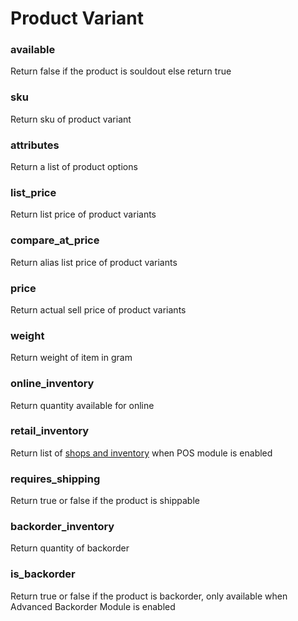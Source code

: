 # Product Variant

### available

Return false if the product is souldout else return true



### sku

Return sku of product variant



### attributes

Return a list of product options



### list\_price

Return list price of product variants



### compare\_a&#x74;_\__&#x70;rice

Return alias list price of product variants



### price

Return actual sell price of product variants



### weight

Return weight of item in gram



### online\_inventory

Return quantity available for online



### retail\_inventory

Return list of [shops and inventory](liquid/variables/products/product-variant/retail-inventory.md) when POS module is enabled



### requires\_shipping

Return true or false if the product is shippable



### backorder\_inventory

Return quantity of backorder



### is\_backorder

Return true or false if the product is backorder, only available when Advanced Backorder Module is enabled

